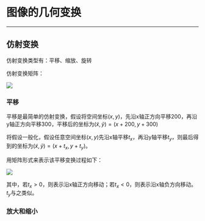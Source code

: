 # 图像的几何变换

---

## 仿射变换

仿射变换类型有：平移、缩放、旋转

仿射变换矩阵：

<img src="http://latex.codecogs.com/gif.latex?A=\left\{\begin{matrix}a_{11} & a_{12} & a_{13} \\a_{21} & a_{22} & a_{23} \\0 & 0 & 1\end{matrix}\right\}" />


### 平移

平移是最简单的仿射变换，假设将空间坐标$(x,y)$，先沿x轴正方向平移200，再沿y轴正方向平移300，平移后的坐标为$(\widetilde x,\widetilde y)=(x+200,y+300)$

将假设一般化，假设任意空间坐标$(x,y)$先沿x轴平移$t_{x}$，再沿y轴平移$t_{y}$，则最后得到的坐标为$(\widetilde x,\widetilde y)=(x+t_{x},y+t_{y})$。

用矩阵形式来表示该平移变换过程如下：

<img src="http://latex.codecogs.com/gif.latex?\left\{\begin{matrix}\widetilde x \\\widetilde y \\1\end{matrix}\right\}=\left\{\begin{matrix}1 & 0 & t_{x} \\0 & 1 & t_{y} \\0 & 0 & 1\end{matrix}\right\}\left\{\begin{matrix}x \\y \\1\end{matrix}\right\}" />

其中，若$t_{x}>0$，则表示沿x轴正方向移动；若$t_{x}<0$，则表示沿x轴负方向移动。$t_{y}$与之类似。

### 放大和缩小

